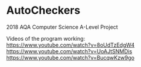 # AutoCheckers
2018 AQA Computer Science A-Level Project

Videos of the program working:<br />
https://www.youtube.com/watch?v=8oUdTzEdgW4<br />
https://www.youtube.com/watch?v=UoAJtSNMDis<br />
https://www.youtube.com/watch?v=BucqwKzw9go
